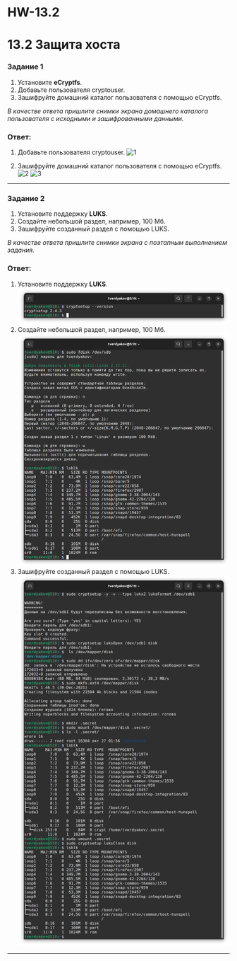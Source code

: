 # HW-13.2
# 13.2 Защита хоста

### Задание 1

1. Установите **eCryptfs**.
2. Добавьте пользователя cryptouser.
3. Зашифруйте домашний каталог пользователя с помощью eCryptfs.

*В качестве ответа  пришлите снимки экрана домашнего каталога пользователя с исходными и зашифрованными данными.*  

### Ответ:

1. Добавьте пользователя cryptouser.
![1](https://github.com/user-attachments/assets/7d1231e3-28a1-4570-acac-b1cde2adbdb9)

2. Зашифруйте домашний каталог пользователя с помощью eCryptfs.
![2](https://github.com/user-attachments/assets/153573e0-8a56-4fe7-a5cc-81427bb776ee)
![3](https://github.com/user-attachments/assets/d7fa307e-0123-4723-a828-90aae1a612f3)


---

### Задание 2

1. Установите поддержку **LUKS**.
2. Создайте небольшой раздел, например, 100 Мб.
3. Зашифруйте созданный раздел с помощью LUKS.

*В качестве ответа пришлите снимки экрана с поэтапным выполнением задания.*

### Ответ:

1. Установите поддержку **LUKS**.
![png](https://github.com/tverdyakov/portfolio-tverdyakov/blob/main/Experience%2C%20skills%20and%20abilities/Netology/13.%20Информационная%20безопасность/02.%20Защита%20хоста/screenshots/Задание%202.1.png)
2. Создайте небольшой раздел, например, 100 Мб.
![png](https://github.com/tverdyakov/portfolio-tverdyakov/blob/main/Experience%2C%20skills%20and%20abilities/Netology/13.%20Информационная%20безопасность/02.%20Защита%20хоста/screenshots/Задание%202.2.png)
3. Зашифруйте созданный раздел с помощью LUKS.
![png](https://github.com/tverdyakov/portfolio-tverdyakov/blob/main/Experience%2C%20skills%20and%20abilities/Netology/13.%20Информационная%20безопасность/02.%20Защита%20хоста/screenshots/Задание%202.3.png)

---
